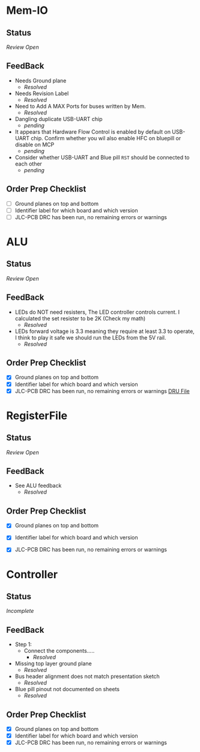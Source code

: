 # Mem-IO
## Status
*Review Open*
## FeedBack
- Needs Ground plane
  - *Resolved*
- Needs Revision Label
  - *Resolved*
- Need to Add A MAX Ports for buses written by Mem.
  - *Resolved*
- Dangling duplicate USB-UART chip
  - *pending*
- It appears that Hardware Flow Control is enabled by default on USB-UART chip. Confirm whether you wil also enable HFC on bluepill or disable on MCP
  - *pending*
- Consider whether USB-UART and Blue pill `RST` should be connected to each other
  - *pending*

## Order Prep Checklist
- [ ] Ground planes on top and bottom
- [ ] Identifier label for which board and which version
- [ ] JLC-PCB DRC has been run, no remaining errors or warnings

# ALU
## Status
*Review Open*
## FeedBack
- LEDs do NOT need resisters, The LED controller controls current. I calculated the set resister to be 2K (Check my math)
  - *Resolved*
- LEDs forward voltage is 3.3 meaning they require at least 3.3 to operate, I think to play it safe we should run the LEDs from the 5V rail. 
  - *Resolved*
## Order Prep Checklist
- [x] Ground planes on top and bottom
- [x] Identifier label for which board and which version
- [x] JLC-PCB DRC has been run, no remaining errors or warnings [DRU File](https://github.com/JLCPCB/jlcpcb-eagle/blob/master/design%20rules/jlcpcb-2layers.dru)

# RegisterFile
## Status
*Review Open*
## FeedBack
- See ALU feedback
  - *Resolved*
## Order Prep Checklist
- [x] Ground planes on top and bottom
- [x] Identifier label for which board and which version
- [x] JLC-PCB DRC has been run, no remaining errors or warnings


# Controller
## Status
*Incomplete*
## FeedBack
- Step 1:
  - Connect the components.....
    - *Resolved*
- Missing top layer ground plane
  - *Resolved*
- Bus header alignment does not match presentation sketch
  - *Resolved*
- Blue pill pinout not documented on sheets
  - *Resolved*

## Order Prep Checklist
- [x] Ground planes on top and bottom
- [x] Identifier label for which board and which version
- [x] JLC-PCB DRC has been run, no remaining errors or warnings

